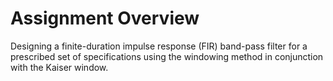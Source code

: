 # Assignment Overview

Designing a finite-duration impulse response (FIR) band-pass filter for a prescribed set of specifications using the windowing method in conjunction with the Kaiser window.
